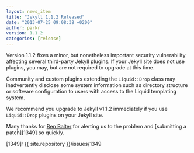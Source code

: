 ```yaml
---
layout: news_item
title: "Jekyll 1.1.2 Released"
date: "2013-07-25 09:08:38 +0200"
author: parkr
version: 1.1.2
categories: [release]
---
```


Version 1.1.2 fixes a minor, but nonetheless important security vulnerability affecting several third-party Jekyll plugins. If your Jekyll site does not use plugins, you may, but are not required to upgrade at this time.

Community and custom plugins extending the `Liquid::Drop` class may inadvertently disclose some system information such as directory structure or software configuration to users with access to the Liquid templating system.

We recommend you upgrade to Jekyll v1.1.2 immediately if you use `Liquid::Drop` plugins on your Jekyll site.

Many thanks for [Ben Balter](https://github.com/benbalter) for alerting us to the problem
and [submitting a patch][1349] so quickly.

[230]: https://github.com/Shopify/liquid/pull/230
[1349]: {{ site.repository }}/issues/1349
